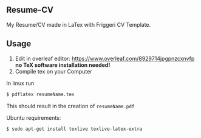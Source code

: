 ## Resume-CV
My Resume/CV made in LaTex with Friggeri CV Template.

## Usage
1. Edit in overleaf editor: https://www.overleaf.com/8929714jpgpnzcxnvfp  **no TeX software installation needed!**
2. Compile tex on your Computer

In linux run
```bash
$ pdflatex resumeName.tex
```
This should result in the creation of ``resumeName.pdf``

Ubuntu requirements:
```bash
$ sudo apt-get install texlive texlive-latex-extra
```
